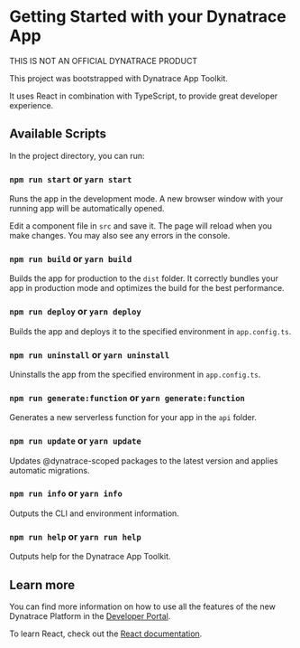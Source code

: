 # Getting Started with your Dynatrace App

THIS IS NOT AN OFFICIAL DYNATRACE PRODUCT

This project was bootstrapped with Dynatrace App Toolkit.

It uses React in combination with TypeScript, to provide great developer experience.

## Available Scripts

In the project directory, you can run:

### `npm run start` or `yarn start`

Runs the app in the development mode. A new browser window with your running app will be automatically opened.

Edit a component file in `src` and save it. The page will reload when you make changes. You may also see any errors in the console.

### `npm run build` or `yarn build`

Builds the app for production to the `dist` folder. It correctly bundles your app in production mode and optimizes the build for the best performance.

### `npm run deploy` or `yarn deploy`

Builds the app and deploys it to the specified environment in `app.config.ts`.

### `npm run uninstall` or `yarn uninstall`

Uninstalls the app from the specified environment in `app.config.ts`.

### `npm run generate:function` or `yarn generate:function`

Generates a new serverless function for your app in the `api` folder.

### `npm run update` or `yarn update`

Updates @dynatrace-scoped packages to the latest version and applies automatic migrations.

### `npm run info` or `yarn info`

Outputs the CLI and environment information.

### `npm run help` or `yarn run help`

Outputs help for the Dynatrace App Toolkit.

## Learn more

You can find more information on how to use all the features of the new Dynatrace Platform in the [Developer Portal](https://developer.dynatracelabs.com/).

To learn React, check out the [React documentation](https://reactjs.org/).
